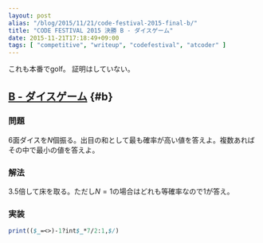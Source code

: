 ```yaml
---
layout: post
alias: "/blog/2015/11/21/code-festival-2015-final-b/"
title: "CODE FESTIVAL 2015 決勝 B - ダイスゲーム"
date: 2015-11-21T17:18:49+09:00
tags: [ "competitive", "writeup", "codefestival", "atcoder" ]
---
```


これも本番でgolf。
証明はしていない。

<!-- more -->

## [B - ダイスゲーム](https://beta.atcoder.jp/contests/code-festival-2015-final-open/tasks/codefestival_2015_final_b) {#b}

### 問題

$6$面ダイスを$N$個振る。出目の和として最も確率が高い値を答えよ。複数あればその中で最小の値を答えよ。

### 解法

$3.5$倍して床を取る。ただし$N = 1$の場合はどれも等確率なので$1$が答え。

### 実装

``` perl
print(($_=<>)-1?int$_*7/2:1,$/)
```
